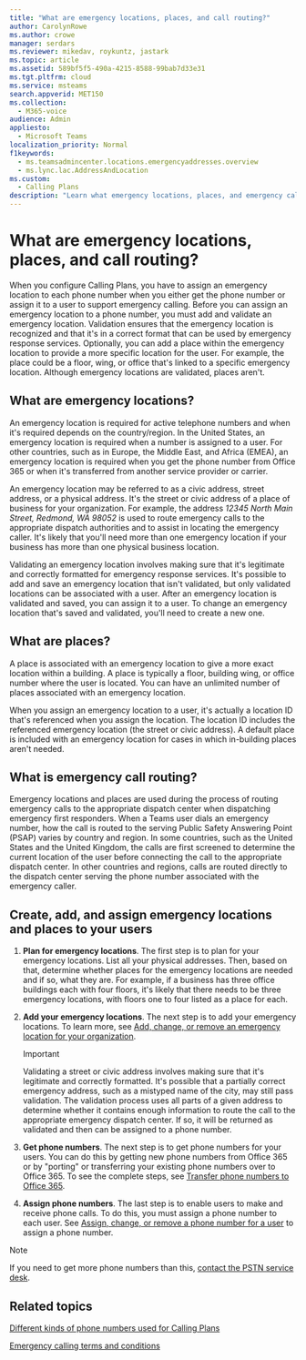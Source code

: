 ```yaml
---
title: "What are emergency locations, places, and call routing?"
author: CarolynRowe
ms.author: crowe
manager: serdars
ms.reviewer: mikedav, roykuntz, jastark
ms.topic: article
ms.assetid: 589bf5f5-490a-4215-8588-99bab7d33e31
ms.tgt.pltfrm: cloud
ms.service: msteams
search.appverid: MET150
ms.collection: 
  - M365-voice
audience: Admin
appliesto: 
  - Microsoft Teams
localization_priority: Normal
f1keywords: 
  - ms.teamsadmincenter.locations.emergencyaddresses.overview
  - ms.lync.lac.AddressAndLocation
ms.custom: 
  - Calling Plans
description: "Learn what emergency locations, places, and emergency call routing are, and how to plan and assign them to your users. "
---
```


# What are emergency locations, places, and call routing?

When you configure Calling Plans, you have to assign an emergency location to each phone number when you either get the phone number or assign it to a user to support emergency calling. Before you can assign an emergency location to a phone number, you must add and validate an emergency location. Validation ensures that the emergency location is recognized and that it's in a correct format that can be used by emergency response services. Optionally, you can add a place within the emergency location to provide a more specific location for the user. For example, the place could be a floor, wing, or office that's linked to a specific emergency location. Although emergency locations are validated, places aren't.
  
## What are emergency locations?

An emergency location is required for active telephone numbers and when it's required depends on the country/region. In the United States, an emergency location is required when a number is assigned to a user. For other countries, such as in Europe, the Middle East, and Africa (EMEA), an emergency location is required when you get the phone number from Office 365 or when it's transferred from another service provider or carrier.
  
An emergency location may be referred to as a civic address, street address, or a physical address. It's the street or civic address of a place of business for your organization. For example, the address  *12345 North Main Street, Redmond, WA 98052*  is used to route emergency calls to the appropriate dispatch authorities and to assist in locating the emergency caller. It's likely that you'll need more than one emergency location if your business has more than one physical business location.
  
Validating an emergency location involves making sure that it's legitimate and correctly formatted for emergency response services. It's possible to add and save an emergency location that isn't validated, but only validated locations can be associated with a user. After an emergency location is validated and saved, you can assign it to a user. To change an emergency location that's saved and validated, you'll need to create a new one.
  
## What are places?

A place is associated with an emergency location to give a more exact location within a building. A place is typically a floor, building wing, or office number where the user is located. You can have an unlimited number of places associated with an emergency location. 
  
When you assign an emergency location to a user, it's actually a location ID that's referenced when you assign the location. The location ID includes the referenced emergency location (the street or civic address). A default place is included with an emergency location for cases in which in-building places aren't needed.
  
## What is emergency call routing?

Emergency locations and places are used during the process of routing emergency calls to the appropriate dispatch center when dispatching emergency first responders. When a Teams user dials an emergency number, how the call is routed to the serving Public Safety Answering Point (PSAP) varies by country and region. In some countries, such as the United States and the United Kingdom, the calls are first screened to determine the current location of the user before connecting the call to the appropriate dispatch center. In other countries and regions, calls are routed directly to the dispatch center serving the phone number associated with the emergency caller.
  
## Create, add, and assign emergency locations and places to your users

1. **Plan for emergency locations**. The first step is to plan for your emergency locations. List all your physical addresses. Then, based on that, determine whether places for the emergency locations are needed and if so, what they are. For example, if a business has three office buildings each with four floors, it's likely that there needs to be three emergency locations, with floors one to four listed as a place for each.
    
2. **Add your emergency locations**. The next step is to add your emergency locations. To learn more, see [Add, change, or remove an emergency location for your organization](add-change-remove-emergency-location-organization.md).
    
    > [!IMPORTANT]
    > Validating a street or civic address involves making sure that it's legitimate and correctly formatted. It's possible that a partially correct emergency address, such as a mistyped name of the city, may still pass validation. The validation process uses all parts of a given address to determine whether it contains enough information to route the call to the appropriate emergency dispatch center. If so, it will be returned as validated and then can be assigned to a phone number.
  
3. **Get phone numbers**. The next step is to get phone numbers for your users. You can do this by getting new phone numbers from Office 365 or by "porting" or transferring your existing phone numbers over to Office 365. To see the complete steps, see [Transfer phone numbers to Office 365](transfer-phone-numbers-to-office-365.md).
    
4. **Assign phone numbers**. The last step is to enable users to make and receive phone calls. To do this, you must assign a phone number to each user. See [Assign, change, or remove a phone number for a user](/microsoftteams/assign-change-or-remove-a-phone-number-for-a-user) to assign a phone number.

> [!NOTE]
> If you need to get more phone numbers than this, [contact the PSTN service desk](manage-phone-numbers-for-your-organization/contact-pstn-service-desk.md).

    
## Related topics

[Different kinds of phone numbers used for Calling Plans](different-kinds-of-phone-numbers-used-for-calling-plans.md)

[Emergency calling terms and conditions](emergency-calling-terms-and-conditions.md)